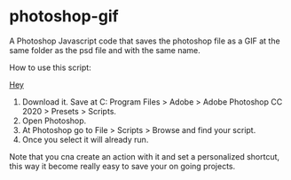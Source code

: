 # photoshop-gif
A Photoshop Javascript code that saves the photoshop file as a GIF at the same folder as the psd file and with the same name. 

How to use this script:

<a href="www.google.com">Hey </a>

1. Download it. Save at C: Program Files > Adobe > Adobe Photoshop CC 2020 > Presets > Scripts. 
2. Open Photoshop. 
3. At Photoshop go to File > Scripts > Browse and find your script. 
4. Once you select it will already run. 

Note that you cna create an action with it and set a personalized shortcut, this way it become really easy to save your on going projects.
